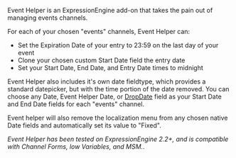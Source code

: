Event Helper is an ExpressionEngine add-on that takes the pain out of managing events channels.

For each of your chosen "events" channels, Event Helper can:

* Set the Expiration Date of your entry to 23:59 on the last day of your event
* Clone your chosen custom Start Date field the entry date
* Set your Start Date, End Date, and Entry Date times to midnight

Event Helper also includes it's own date fieldtype, which provides a standard datepicker, but with the time portion of the date removed. You can choose any Date, Event Helper Date, or [DropDate](http://devot-ee.com/add-ons/dropdate/) field as your Start Date and End Date fields for each "events" channel.

Event helper will also remove the localization menu from any chosen native Date fields and automatically set its value to "Fixed".

*Event Helper has been tested on ExpressionEngine 2.2+, and is compatible with Channel Forms, low Variables, and MSM.*.